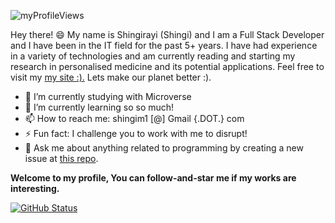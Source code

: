 ![myProfileViews](https://komarev.com/ghpvc/?username=simandebvu&color=red)

Hey there! 😄 My name is Shingirayi (Shingi) and I am a Full Stack Developer and I have been in the IT field for the past 5+ years. I have had experience in a variety of technologies and am currently reading and starting my research in personalised medicine and its potential applications. Feel free to visit my [my site :).](https://simandebvu.github.io/) Lets make our planet better :).

- 🔭 I’m currently studying with Microverse
- 🌱 I’m currently learning so so much!
- 📫 How to reach me: shingim1 [@] Gmail {.DOT.} com
- ⚡ Fun fact: I challenge you to work with me to disrupt!
-  💬 Ask me about anything related to programming by creating a new issue at [this repo](https://github.com/simandebvu/simandebvu/issues/new?assignees=&labels=question&template=custom.md&title=Question%3A+%5BYour-Title%5D).

**Welcome to my profile, You can follow-and-star me if my works are interesting.**

[![GitHub Status](https://github-readme-stats.vercel.app/api?username=simandebvu&&show_icons=true&theme=tokyonight)](https://simandebvu.github.io/)

<!--
**simandebvu/simandebvu** is a ✨ _special_ ✨ repository because its `README.md` (this file) appears on your GitHub profile.

Here are some ideas to get you started:

- 🔭 I’m currently working on ...
- 🌱 I’m currently learning ...
- 👯 I’m looking to collaborate on ...
- 🤔 I’m looking for help with ...
- 💬 Ask me about ...
- 📫 How to reach me: ...
- 😄 Pronouns: ...
- ⚡ Fun fact: ...
-->
